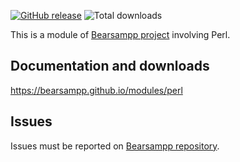 [![GitHub release](https://img.shields.io/github/release/bearsampp/module-perl.svg?style=flat-square)](https://github.com/bearsampp/module-perl/releases/latest)
![Total downloads](https://img.shields.io/github/downloads/bearsampp/module-perl/total.svg?style=flat-square)

This is a module of [Bearsampp project](https://github.com/bearsampp/bearsampp) involving Perl.

## Documentation and downloads

https://bearsampp.github.io/modules/perl

## Issues

Issues must be reported on [Bearsampp repository](https://github.com/bearsampp/bearsampp/issues).
